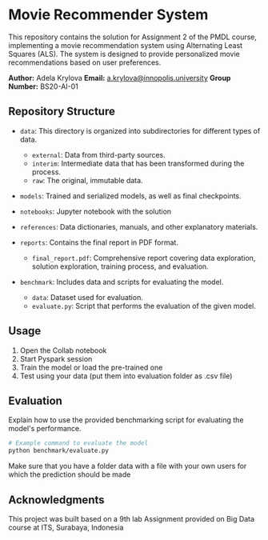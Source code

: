 # Movie Recommender System

This repository contains the solution for Assignment 2 of the PMDL course, implementing a movie recommendation system using Alternating Least Squares (ALS). The system is designed to provide personalized movie recommendations based on user preferences.

**Author:** Adela Krylova
**Email:** a.krylova@innopolis.university
**Group Number:** BS20-AI-01

## Repository Structure

- `data`: This directory is organized into subdirectories for different types of data.
  - `external`: Data from third-party sources.
  - `interim`: Intermediate data that has been transformed during the process.
  - `raw`: The original, immutable data.

- `models`: Trained and serialized models, as well as final checkpoints.

- `notebooks`: Jupyter notebook with the solution

- `references`: Data dictionaries, manuals, and other explanatory materials.

- `reports`: Contains the final report in PDF format.
  - `final_report.pdf`: Comprehensive report covering data exploration, solution exploration, training process, and evaluation.

- `benchmark`: Includes data and scripts for evaluating the model.
  - `data`: Dataset used for evaluation.
  - `evaluate.py`: Script that performs the evaluation of the given model.

## Usage
1. Open the Collab notebook
2. Start Pyspark session
3. Train the model or load the pre-trained one
4. Test using your data (put them into evaluation folder as .csv file)

## Evaluation

Explain how to use the provided benchmarking script for evaluating the model's performance.

```bash
# Example command to evaluate the model
python benchmark/evaluate.py
```
Make sure that you have a folder data with a file with your own users for which the prediction should be made

## Acknowledgments

This project was built based on a 9th lab Assignment provided on Big Data course at ITS, Surabaya, Indonesia
